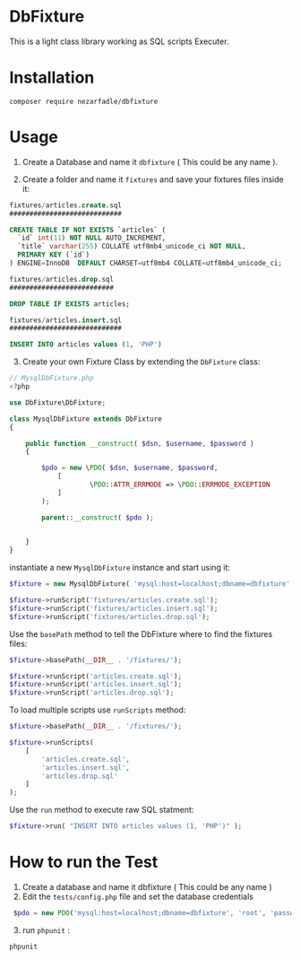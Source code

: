 # DbFixture

This is a light class library working as SQL scripts Executer.

# Installation

``` composer require nezarfadle/dbfixture ```

# Usage

1. Create a Database and name it ``` dbfixture ``` ( This could be any name ).

2. Create a folder and name it ``` fixtures ``` and save your fixtures files inside it:
```sql
fixtures/articles.create.sql
############################

CREATE TABLE IF NOT EXISTS `articles` (
  `id` int(11) NOT NULL AUTO_INCREMENT,
  `title` varchar(255) COLLATE utf8mb4_unicode_ci NOT NULL,
  PRIMARY KEY (`id`)
) ENGINE=InnoDB  DEFAULT CHARSET=utf8mb4 COLLATE=utf8mb4_unicode_ci;
```

```sql
fixtures/articles.drop.sql
##########################

DROP TABLE IF EXISTS articles;
```

```sql
fixtures/articles.insert.sql
############################

INSERT INTO articles values (1, 'PHP')
```
3. Create your own Fixture Class by extending the ``` DbFixture ``` class:

```php
// MysqlDbFixture.php 
<?php

use DbFixture\DbFixture;

class MysqlDbFixture extends DbFixture
{

    public function __construct( $dsn, $username, $password )
    {

        $pdo = new \PDO( $dsn, $username, $password, 
        	[
                    \PDO::ATTR_ERRMODE => \PDO::ERRMODE_EXCEPTION
            ]
        );

        parent::__construct( $pdo );

        
    }
}
```
instantiate a new ``` MysqlDbFixture ``` instance and start using it:

```php
$fixture = new MysqlDbFixture( 'mysql:host=localhost;dbname=dbfixture', 'root', 'password' );

$fixture->runScript('fixtures/articles.create.sql');
$fixture->runScript('fixtures/articles.insert.sql');
$fixture->runScript('fixtures/articles.drop.sql');

```
Use the ``` basePath ``` method to tell the DbFixture where to find the fixtures files:
```php
$fixture->basePath(__DIR__ . '/fixtures/'); 

$fixture->runScript('articles.create.sql');
$fixture->runScript('articles.insert.sql');
$fixture->runScript('articles.drop.sql');

```
To load multiple scripts use ``` runScripts ``` method:

```php
$fixture->basePath(__DIR__ . '/fixtures/'); 

$fixture->runScripts( 
	[ 
		'articles.create.sql', 
		'articles.insert.sql',
		'articles.drop.sql'
	]
);

```

Use the ``` run ``` method to execute raw SQL statment:
```php
$fixture->run( "INSERT INTO articles values (1, 'PHP')" );
```

# How to run the Test

1. Create a database and name it dbfixture ( This could be any name )
2. Edit the ``` tests/config.php ```  file and set the database credentials
```php
 $pdo = new PDO('mysql:host=localhost;dbname=dbfixture', 'root', 'password');
 ```
 3. run ``` phpunit ``` :

 ```
 phpunit
 ```